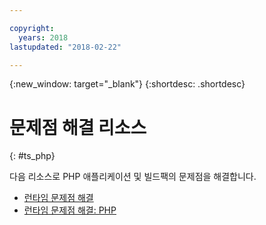 ```yaml
---

copyright:
  years: 2018
lastupdated: "2018-02-22"

---
```


{:new_window: target="_blank"}
{:shortdesc: .shortdesc}

# 문제점 해결 리소스
{: #ts_php}

다음 리소스로 PHP 애플리케이션 및 빌드팩의 문제점을 해결합니다.

* [런타임 문제점 해결](docs/runtimes-common/ts_runtimes.html#runtimes)
* [런타임 문제점 해결: PHP](docs/runtimes-common/ts_runtimes.html#ts_php)
